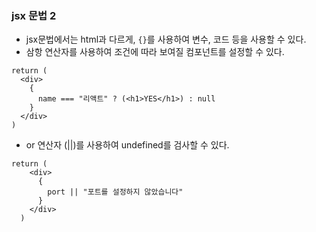 ### jsx 문법 2
- jsx문법에서는 html과 다르게, `{}`를 사용하여 변수, 코드 등을 사용할 수 있다.
- 삼항 연산자를 사용하여 조건에 따라 보여질 컴포넌트를 설정할 수 있다.
```tsx
return (
  <div>
    {
      name === "리액트" ? (<h1>YES</h1>) : null
    }
  </div>
)
```
- or 연산자 (||)를 사용하여 undefined를 검사할 수 있다.
```tsx
return (
    <div>
      {
        port || "포트를 설정하지 않았습니다"
      }
    </div>
  )
```

